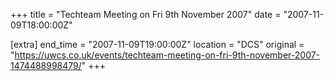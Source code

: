 +++
title = "Techteam Meeting on Fri 9th November 2007"
date = "2007-11-09T18:00:00Z"

[extra]
end_time = "2007-11-09T19:00:00Z"
location = "DCS"
original = "https://uwcs.co.uk/events/techteam-meeting-on-fri-9th-november-2007-1474488998479/"
+++



